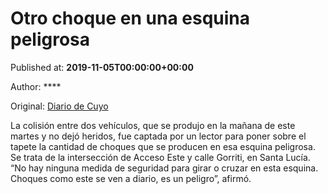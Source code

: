 
# Otro choque en una esquina peligrosa

Published at: **2019-11-05T00:00:00+00:00**

Author: ****

Original: [Diario de Cuyo](https://www.diariodecuyo.com.ar/periodismociudadano/Otro-choque-en-una-esquina-peligrosa-20191105-0037.html)

La colisión entre dos vehículos, que se produjo en la mañana de este martes y no dejó heridos, fue captada por un lector para poner sobre el tapete la cantidad de choques que se producen en esa esquina peligrosa.
Se trata de la intersección de Acceso Este y calle Gorriti, en Santa Lucía. “No hay ninguna medida de seguridad para girar o cruzar en esta esquina. Choques como este se ven a diario, es un peligro”, afirmó.
